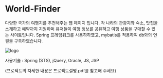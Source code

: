 # World-Finder
다양한 국가의 여행지를 추천해주는 웹 페이지 입니다. 각 나라의 관광지와 숙소, 맛집을 소개하고 예약까지 지원하며 유저들이 여행 정보를 공유하고 여행 상품을 구매할 수 있는 사이트입니다. Spring 프레임워크를 사용하하였고, mybatis를 적용하여 db와의 연결을 구축하였습니다.


![logo](https://github.com/ChooJG/World-Finder/assets/101338601/e7f8d244-0ec6-481b-a947-96fd7870fb76)



사용기술 : Spring (STS), jQuery, Oracle, JS, JSP


(프로젝트의 자세한 내용은 프로젝트설명.pdf를 참고해 주세요)
